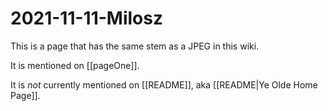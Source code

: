 # 2021-11-11-Milosz

This is a page that has the same stem as a JPEG in this wiki.

It is mentioned on [[pageOne]].

It is _not_ currently mentioned on [[README]], aka [[README|Ye Olde Home Page]].
